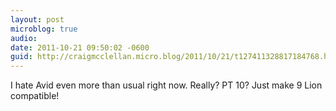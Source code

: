 ```yaml
---
layout: post
microblog: true
audio: 
date: 2011-10-21 09:50:02 -0600
guid: http://craigmcclellan.micro.blog/2011/10/21/t127411328817184768.html
---
```

I hate Avid even more than usual right now. Really? PT 10? Just make 9 Lion compatible!
